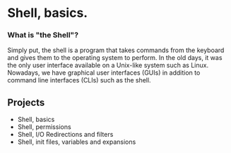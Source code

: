 # Shell, basics.

### What is "the Shell"?
Simply put, the shell is a program that takes commands from the keyboard and
gives them to the operating system to perform.
In the old days, it was the only user interface available on a Unix-like system
such as Linux. Nowadays, we have graphical user interfaces (GUIs) in addition
to command line interfaces (CLIs) such as the shell.

## Projects
* Shell, basics
* Shell, permissions
* Shell, I/O Redirections and filters
* Shell, init files, variables and expansions
